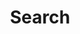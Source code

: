 ---
title: "Search" # in any language you want
layout: "search" # is necessary
summary: "search"
placeholder: "Enter your query"
---